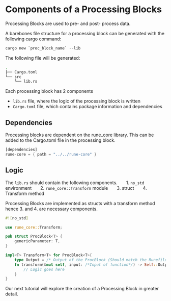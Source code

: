 # Components of a Processing Blocks

Processing Blocks are used to pre- and post- process data.

A barebones file structure for a processing block can be generated with the following cargo command:

```rust
cargo new `proc_block_name` --lib
```

The following file will be generated:

```bash
.
├── Cargo.toml
└── src
    └── lib.rs
```

Each processing block has 2 components

- `lib.rs` file, where the logic of the processing block is written
- `Cargo.toml` file, which contains package information and dependencies

## Dependencies

Processing blocks are dependent on the rune_core library. This can be added to the Cargo.toml file in the processing block.

```rust
[dependencies]
rune-core = { path = "../../rune-core" }
```

## Logic

The `lib.rs` should contain the following components.
&nbsp;&nbsp;&nbsp;&nbsp;&nbsp;&nbsp;1. `no_std` environment
&nbsp;&nbsp;&nbsp;&nbsp;&nbsp;&nbsp;2. `rune_core::Transform` module
&nbsp;&nbsp;&nbsp;&nbsp;&nbsp;&nbsp;3. struct
&nbsp;&nbsp;&nbsp;&nbsp;&nbsp;&nbsp;4. Transform method

Processing Blocks are implemented as structs with a transform method hence 3. and 4. are necessary components.

```rust
#![no_std]

use rune_core::Transform;

pub struct ProcBlock<T> {
    genericParameter: T,
}

impl<T> Transform<T> for ProcBlock<T>{
    type Output = /* Output of the ProcBlock (Should match the Runefile Output)*/;
    fn transform(&mut self, input: /*Input of function*/) -> Self::Output {
        // Logic goes here
    }
}
```

Our next tutorial will explore the creation of a Processing Block in greater detail.
